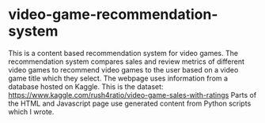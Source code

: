 # video-game-recommendation-system
This is a content based recommendation system for video games. 
The recommendation system compares sales and review metrics of different video games to
recommend video games to the user based on a video game title which they select.
The webpage uses information from a database hosted on Kaggle. 
This is the dataset: https://www.kaggle.com/rush4ratio/video-game-sales-with-ratings
Parts of the HTML and Javascript page use generated content from Python scripts which I wrote.

